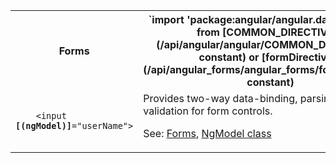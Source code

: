 <table id="forms">

<tr>
  <th>Forms</th>
  <th markdown="1">
  `import 'package:angular/angular.dart';`
  Available from [COMMON_DIRECTIVES](/api/angular/angular/COMMON_DIRECTIVES-constant) or
  [formDirectives](/api/angular_forms/angular_forms/formDirectives-constant)
  </th>
</tr>

<tr>
  <td class="nowrap"><code class="prettyprint lang-html">
    &lt;input <b>[(ngModel)]</b>="userName">
  </code></td>
  <td markdown="1">
  Provides two-way data-binding, parsing, and validation for form controls.

  See: [Forms](/angular/guide/forms),
  [NgModel class](/api/angular_forms/angular_forms/NgModel-class)
  </td>
</tr>

</table>
